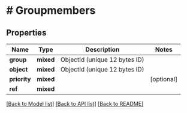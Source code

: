 # # Groupmembers

## Properties

Name | Type | Description | Notes
------------ | ------------- | ------------- | -------------
**group** | **mixed** | ObjectId (unique 12 bytes ID) |
**object** | **mixed** | ObjectId (unique 12 bytes ID) |
**priority** | **mixed** |  | [optional]
**ref** | **mixed** |  |

[[Back to Model list]](../../README.md#models) [[Back to API list]](../../README.md#endpoints) [[Back to README]](../../README.md)
